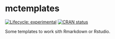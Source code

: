 
<!-- README.md is generated from README.Rmd. Please edit that file -->

# mctemplates

<!-- badges: start -->

[![Lifecycle:
experimental](https://img.shields.io/badge/lifecycle-experimental-orange.svg)](https://www.tidyverse.org/lifecycle/#experimental)
[![CRAN
status](https://www.r-pkg.org/badges/version/mctemplates)](https://CRAN.R-project.org/package=mctemplates)
<!-- badges: end -->

Some templates to work sith Rmarkdown or Rstudio.
